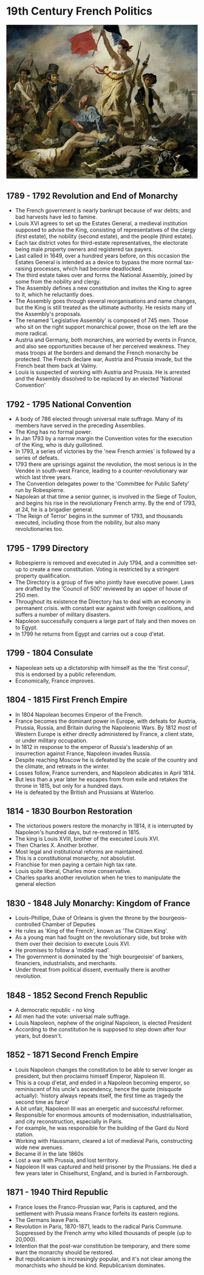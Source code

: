 # 19th Century French Politics

![Liberty Leading the People](./Delacroix_Le_28_Juillet._La_Liberte_guidant_le_peuple.jpg)
## 1789 - 1792 Revolution and End of Monarchy 

- The French government is nearly bankrupt because of war debts; and bad harvests have led to famine.
- Louis XVI agrees to set up the Estates General, a medieval institution supposed to advise the King, consisting of representatives of the clergy (first estate), the nobility (second estate), and the people (third estate).
- Each tax district votes for third-estate representatives, the electorate being male property owners and registered tax payers.  
- Last called in 1649, over a hundred years before, on this occasion the Estates General is intended as a device to bypass the more normal tax-raising processes, which had become deadlocked.
- The third estate takes over and forms the National Assembly, joined by some from the nobility and clergy.
- The Assembly defines a new constitution and invites the King to agree to it, which he reluctantly does.
- The Assembly goes through several reorganisations and name changes, but the King is still treated as the ultimate authority.  He resists many of the Assembly's proposals.
- The renamed 'Legislative Assembly' is composed of 745 men. Those who sit on the right support monarchical power, those on the left are the more radical.
- Austria and Germany, both monarchies, are worried by events in France, and also see opportunities because of her perceived weakness. They mass troops at the borders and demand the French monarchy be protected. The French declare war, Austria and Prussia invade, but the French beat them back at Valmy.
- Louis is suspected of working with Austria and Prussia. He is arrested and the Assembly dissolved to be replaced by an elected 'National Convention'

## 1792 - 1795  National Convention 

- A body of 786 elected through universal male suffrage.  Many of its members have served in the preceding Assemblies.
- The King has no formal power.
- In Jan 1793 by a narrow margin the Convention votes for the execution of the King, who is duly guillotined.
- In 1793, a series of victories by the 'new French armies' is followed by a series of defeats.  
- 1793 there are uprisings against the revolution, the most serious is in the Vendée in south-west France, leading to a counter-revolutionary war which last three years. 
- The Convention delegates power to the 'Committee for Public Safety' run by Robespierre.
- Napolean at that time a senior gunner, is involved in the Siege of Toulon, and begins his rise in the revolutionary French army. By the end of 1793, at 24, he is a brigadier general.
- 'The Reign of Terror' begins in the summer of 1793, and thousands executed, including those from the nobility,  but also many revolutionaries too. 


## 1795 - 1799 Directory

- Robespierre is removed and executed in July 1794, and a committee set-up to create a new constitution. Voting is restricted by a stringent property qualification.
- The Directory is a group of five who jointly have executive power. Laws are drafted by the 'Council of 500' reviewed by an upper of house of 250 men.  
- Throughout its existence the Directory has to deal with an economy in permanent crisis. with constant war against with foreign coalitions, and suffers a number of military disasters. 
- Napoleon successfully conquers a large part of Italy and then moves on to Egypt.
- In 1799 he returns from Egypt and carries out a coup d'etat.

## 1799 - 1804 Consulate

- Napeolean sets up a dictatorship with himself as the the 'first consul', this is endorsed by a public referendum.
- Economically, France improves.   

##  1804 - 1815 First French Empire  

- In 1804 Napolean  becomes Emperor of the French. 
- France becomes the dominant power in Europe, with defeats for Austria, Prussia, Russia, and Britain during the Napoleonic Wars. By 1812 most of Western Europe is either directly administered by France, a client state, or under military occupation.
- In 1812 in response to the emperor of Russia's leadership of an insurrection against France, Napoleon invades Russia. 
- Despite reaching Moscow he is defeated by the scale of the country and the climate, and retreats in the winter. 
- Losses follow, France surrenders, and Napoleon abdicates in April 1814. 
- But less than a year later he escapes from from exile and retakes the throne in 1815, but only for a hundred days.
- He is defeated by the British and Prussians at Waterloo. 

## 1814 - 1830 Bourbon Restoration 

- The victorious powers restore the monarchy in 1814, it is interrupted by Napoleon's hundred days, but re-restored in 1815.
- The king is Louis XVIII, brother of the executed Louis XVI.
- Then Charles X. Another brother. 
- Most legal and institutional reforms are maintained.  
- This is a constitutional monarchy, not absolutist. 
- Franchise for men paying a certain high tax rate.
- Louis quite liberal, Charles more conservative.
- Charles sparks another revolution when he tries to manipulate the general election

## 1830 -  1848 July Monarchy: Kingdom of France 

- Louis-Phillipe, Duke of Orleans is given the throne by the bourgeois-controlled Chamber of Deputies 
- He rules as 'King of the French', known as 'The Citizen King'.
- As a young man had fought on the revolutionary side, but broke with them over their decision to execute Louis XVI.
- He promises to follow a 'middle road'.
- The government is dominated by the 'high bourgeoisie' of bankers, financiers, industrialists, and merchants. 
- Under threat from political dissent, eventually there is another revolution.

## 1848 - 1852 Second French Republic 

- A democratic republic - no king
- All men had the vote: universal male suffrage. 
- Louis Napoleon, nephew of the original Napoleon, is elected President
- According to the constitution he is supposed to step down after four years, but doesn't. 

## 1852 - 1871 Second French Empire 

- Louis Napoleon changes the constitution to be able to server longer as president, but then proclaims himself Emperor, Napoleon III. 
- This is a coup d'etat, and ended in a Napoleon becoming emperor, so reminiscent of his uncle's ascendency, hence the quote (misquote actually): 'history always repeats itself, the first time as tragedy the second time as farce' 
- A bit unfair, Napoleon III was an energetic and successful reformer.
- Responsible for enormous amounts of modernisation, industrialisation, and city reconstruction, especially in Paris. 
- For example, he was responsible for the building of the Gard du Nord station.
- Working with Haussmann, cleared a lot of medieval Paris, constructing wide new avenues.
- Became ill in the late 1860s
- Lost a war with Prussia, and lost territory.
- Napoleon III was captured and held prisoner by the Prussians. He died a few years later in Chiselhurst, England, and is buried in Farnborough.


## 1871 - 1940 Third Republic 

- France loses the Franco-Prussian war, Paris is captured, and the settlement with Prussia means France forfeits its eastern regions.
- The Germans leave Paris.
- Revolution in Paris, 1870-1871, leads to the radical Paris Commune. Suppressed by the French army who killed thousands of people (up to 20,000).
- Intention that the post-war constitution be temporary, and there some want the monarchy should be restored. 
- But republicanism is increasingly popular, and it's not clear among the monarchists who should be kind. Republicanism dominates. 



 


